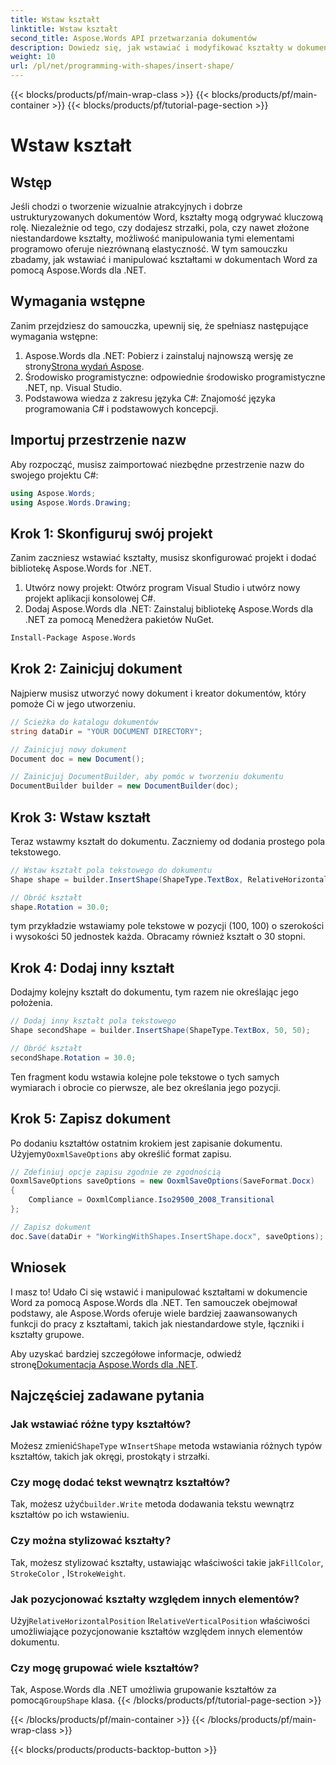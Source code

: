 ```yaml
---
title: Wstaw kształt
linktitle: Wstaw kształt
second_title: Aspose.Words API przetwarzania dokumentów
description: Dowiedz się, jak wstawiać i modyfikować kształty w dokumentach programu Word za pomocą pakietu Aspose.Words dla platformy .NET, korzystając z naszego przewodnika krok po kroku.
weight: 10
url: /pl/net/programming-with-shapes/insert-shape/
---
```


{{< blocks/products/pf/main-wrap-class >}}
{{< blocks/products/pf/main-container >}}
{{< blocks/products/pf/tutorial-page-section >}}

# Wstaw kształt

## Wstęp

Jeśli chodzi o tworzenie wizualnie atrakcyjnych i dobrze ustrukturyzowanych dokumentów Word, kształty mogą odgrywać kluczową rolę. Niezależnie od tego, czy dodajesz strzałki, pola, czy nawet złożone niestandardowe kształty, możliwość manipulowania tymi elementami programowo oferuje niezrównaną elastyczność. W tym samouczku zbadamy, jak wstawiać i manipulować kształtami w dokumentach Word za pomocą Aspose.Words dla .NET.

## Wymagania wstępne

Zanim przejdziesz do samouczka, upewnij się, że spełniasz następujące wymagania wstępne:

1.  Aspose.Words dla .NET: Pobierz i zainstaluj najnowszą wersję ze strony[Strona wydań Aspose](https://releases.aspose.com/words/net/).
2. Środowisko programistyczne: odpowiednie środowisko programistyczne .NET, np. Visual Studio.
3. Podstawowa wiedza z zakresu języka C#: Znajomość języka programowania C# i podstawowych koncepcji.

## Importuj przestrzenie nazw

Aby rozpocząć, musisz zaimportować niezbędne przestrzenie nazw do swojego projektu C#:

```csharp
using Aspose.Words;
using Aspose.Words.Drawing;
```

## Krok 1: Skonfiguruj swój projekt

Zanim zaczniesz wstawiać kształty, musisz skonfigurować projekt i dodać bibliotekę Aspose.Words for .NET.

1. Utwórz nowy projekt: Otwórz program Visual Studio i utwórz nowy projekt aplikacji konsolowej C#.
2. Dodaj Aspose.Words dla .NET: Zainstaluj bibliotekę Aspose.Words dla .NET za pomocą Menedżera pakietów NuGet.

```bash
Install-Package Aspose.Words
```

## Krok 2: Zainicjuj dokument

Najpierw musisz utworzyć nowy dokument i kreator dokumentów, który pomoże Ci w jego utworzeniu.

```csharp
// Ścieżka do katalogu dokumentów
string dataDir = "YOUR DOCUMENT DIRECTORY";

// Zainicjuj nowy dokument
Document doc = new Document();

// Zainicjuj DocumentBuilder, aby pomóc w tworzeniu dokumentu
DocumentBuilder builder = new DocumentBuilder(doc);
```

## Krok 3: Wstaw kształt

Teraz wstawmy kształt do dokumentu. Zaczniemy od dodania prostego pola tekstowego.

```csharp
// Wstaw kształt pola tekstowego do dokumentu
Shape shape = builder.InsertShape(ShapeType.TextBox, RelativeHorizontalPosition.Page, 100, RelativeVerticalPosition.Page, 100, 50, 50, WrapType.None);

// Obróć kształt
shape.Rotation = 30.0;
```

tym przykładzie wstawiamy pole tekstowe w pozycji (100, 100) o szerokości i wysokości 50 jednostek każda. Obracamy również kształt o 30 stopni.

## Krok 4: Dodaj inny kształt

Dodajmy kolejny kształt do dokumentu, tym razem nie określając jego położenia.

```csharp
// Dodaj inny kształt pola tekstowego
Shape secondShape = builder.InsertShape(ShapeType.TextBox, 50, 50);

// Obróć kształt
secondShape.Rotation = 30.0;
```

Ten fragment kodu wstawia kolejne pole tekstowe o tych samych wymiarach i obrocie co pierwsze, ale bez określania jego pozycji.

## Krok 5: Zapisz dokument

 Po dodaniu kształtów ostatnim krokiem jest zapisanie dokumentu. Użyjemy`OoxmlSaveOptions` aby określić format zapisu.

```csharp
// Zdefiniuj opcje zapisu zgodnie ze zgodnością
OoxmlSaveOptions saveOptions = new OoxmlSaveOptions(SaveFormat.Docx)
{
    Compliance = OoxmlCompliance.Iso29500_2008_Transitional
};

// Zapisz dokument
doc.Save(dataDir + "WorkingWithShapes.InsertShape.docx", saveOptions);
```

## Wniosek

I masz to! Udało Ci się wstawić i manipulować kształtami w dokumencie Word za pomocą Aspose.Words dla .NET. Ten samouczek obejmował podstawy, ale Aspose.Words oferuje wiele bardziej zaawansowanych funkcji do pracy z kształtami, takich jak niestandardowe style, łączniki i kształty grupowe.

 Aby uzyskać bardziej szczegółowe informacje, odwiedź stronę[Dokumentacja Aspose.Words dla .NET](https://reference.aspose.com/words/net/).

## Najczęściej zadawane pytania

### Jak wstawiać różne typy kształtów?
Możesz zmienić`ShapeType` w`InsertShape` metoda wstawiania różnych typów kształtów, takich jak okręgi, prostokąty i strzałki.

### Czy mogę dodać tekst wewnątrz kształtów?
 Tak, możesz użyć`builder.Write` metoda dodawania tekstu wewnątrz kształtów po ich wstawieniu.

### Czy można stylizować kształty?
 Tak, możesz stylizować kształty, ustawiając właściwości takie jak`FillColor`, `StrokeColor` , I`StrokeWeight`.

### Jak pozycjonować kształty względem innych elementów?
 Użyj`RelativeHorizontalPosition` I`RelativeVerticalPosition` właściwości umożliwiające pozycjonowanie kształtów względem innych elementów dokumentu.

### Czy mogę grupować wiele kształtów?
 Tak, Aspose.Words dla .NET umożliwia grupowanie kształtów za pomocą`GroupShape` klasa.
{{< /blocks/products/pf/tutorial-page-section >}}

{{< /blocks/products/pf/main-container >}}
{{< /blocks/products/pf/main-wrap-class >}}

{{< blocks/products/products-backtop-button >}}
